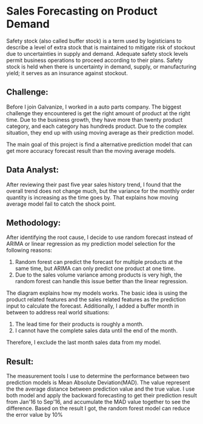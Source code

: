Sales Forecasting on Product Demand
=============
Safety stock (also called buffer stock) is a term used by logisticians to describe a level of extra stock that is maintained to mitigate risk of stockout due to uncertainties in supply and demand. Adequate safety stock levels permit business operations to proceed according to their plans. Safety stock is held when there is uncertainty in demand, supply, or manufacturing yield; it serves as an insurance against stockout.

Challenge:
---
Before I join Galvanize, I worked in a auto parts company. The biggest challenge they encountered is get the right amount of product at the right time. Due to the business growth, they have more than twenty product category, and each category has hundreds product. Due to the complex situation, they end up with using moving average as their prediction model.  

The main goal of this project is find a alternative prediction model that can get more accuracy forecast result than the moving average models.

Data Analyst:
---
After reviewing their past five year sales history trend, I found that the overall trend does not change much, but the variance for the monthly order quantity is increasing as the time goes by. That explains how moving average model fail to catch the shock point.

Methodology:
---
After identifying the root cause, I decide to use random forecast instead of ARIMA or linear regression as my prediction model selection for the following reasons:
  1. Random forest can predict the forecast for multiple products at the same time, but ARIMA can only predict one product at one time.
  2. Due to the sales volume variance among products is very high, the random forest can handle this issue better than the linear regression.

The diagram explains how my models works. The basic idea is using the product related features and the sales related features as the prediction input to calculate the forecast.
Additionally, I added a buffer month in between to address real world situations:
  1. The lead time for their products is roughly a month.
  2. I cannot have the complete sales data until the end of the month.

Therefore, I exclude the last month sales data from my model.

Result:
---
The measurement tools I use to determine the performance between two prediction models is Mean Absolute Deviation(MAD). The value represent the the average distance between prediction value and the true value. I use both model and apply the backward forecasting to get their prediction result from Jan'16 to Sep'16, and accumulate the MAD value together to see the difference.  Based on the result I got, the random forest model can reduce the error value by 10%
